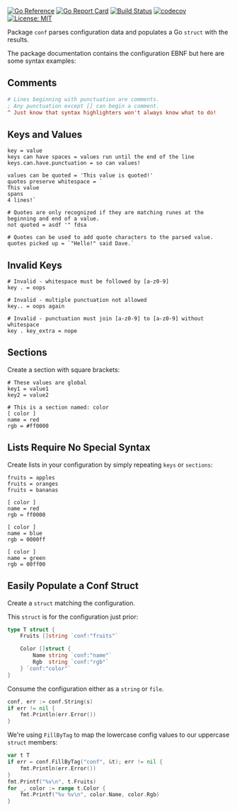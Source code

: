 [![Go Reference](https://pkg.go.dev/badge/github.com/nofeaturesonlybugs/conf.svg)](https://pkg.go.dev/github.com/nofeaturesonlybugs/conf)
[![Go Report Card](https://goreportcard.com/badge/github.com/nofeaturesonlybugs/conf)](https://goreportcard.com/report/github.com/nofeaturesonlybugs/conf)
[![Build Status](https://app.travis-ci.com/nofeaturesonlybugs/conf.svg?branch=master)](https://app.travis-ci.com/nofeaturesonlybugs/conf)
[![codecov](https://codecov.io/gh/nofeaturesonlybugs/conf/branch/master/graph/badge.svg)](https://codecov.io/gh/nofeaturesonlybugs/conf)
[![License: MIT](https://img.shields.io/badge/License-MIT-yellow.svg)](https://opensource.org/licenses/MIT)

Package `conf` parses configuration data and populates a Go `struct` with the results.

The package documentation contains the configuration EBNF but here are some syntax examples:

## Comments

```ini
# Lines beginning with punctuation are comments.
; Any punctuation except [] can begin a comment.
^ Just know that syntax highlighters won't always know what to do!
```

## Keys and Values

```
key = value
keys can have spaces = values run until the end of the line
keys.can.have.punctuation = so can values!

values can be quoted = 'This value is quoted!'
quotes preserve whitespace = `
This value
spans
4 lines!`

# Quotes are only recognized if they are matching runes at the beginning and end of a value.
not quoted = asdf '" fdsa

# Quotes can be used to add quote characters to the parsed value.
quotes picked up = `"Hello!" said Dave.`
```

## Invalid Keys

```
# Invalid - whitespace must be followed by [a-z0-9]
key . = oops

# Invalid - multiple punctuation not allowed
key.. = oops again

# Invalid - punctuation must join [a-z0-9] to [a-z0-9] without whitespace
key . key_extra = nope
```

## Sections

Create a section with square brackets:

```
# These values are global
key1 = value1
key2 = value2

# This is a section named: color
[ color ]
name = red
rgb = #ff0000
```

## Lists Require No Special Syntax

Create lists in your configuration by simply repeating `keys` or `sections`:

```
fruits = apples
fruits = oranges
fruits = bananas

[ color ]
name = red
rgb = ff0000

[ color ]
name = blue
rgb = 0000ff

[ color ]
name = green
rgb = 00ff00
```

## Easily Populate a Conf Struct

Create a `struct` matching the configuration.

This `struct` is for the configuration just prior:

```go
type T struct {
    Fruits []string `conf:"fruits"`

    Color []struct {
        Name string `conf:"name"`
        Rgb  string `conf:"rgb"`
    } `conf:"color"`
}
```

Consume the configuration either as a `string` or `file`.

```go
conf, err := conf.String(s)
if err != nil {
    fmt.Println(err.Error())
}
```

We're using `FillByTag` to map the lowercase config values to our uppercase `struct` members:

```go
var t T
if err = conf.FillByTag("conf", &t); err != nil {
    fmt.Println(err.Error())
}
fmt.Printf("%v\n", t.Fruits)
for _, color := range t.Color {
    fmt.Printf("%v %v\n", color.Name, color.Rgb)
}
```
